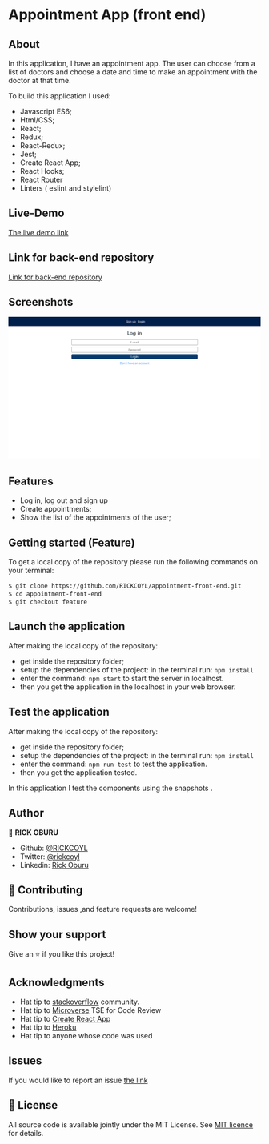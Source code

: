 # Appointment App (front end)


## About

In this application, I have an appointment app. The user can choose from a list of 
doctors and choose a date and time to make an appointment with the doctor at that time.

To build this application I used:

- Javascript ES6;
- Html/CSS;
- React;
- Redux;
- React-Redux;
- Jest;
- Create React App;
- React Hooks;
- React Router
- Linters ( eslint and stylelint)

## Live-Demo

[The live demo link](https://reverent-agnesi-e659b2.netlify.app/)

## Link for back-end repository

[Link for back-end repository](https://github.com/RICKCOYL/appointment-back-end.git)

## Screenshots

![screenshot1](./src/assests/img/img.png)


## Features

- Log in, log out and sign up
- Create appointments;
- Show the list of the appointments of the user;


## Getting started (Feature)

To get a local copy of the repository please run the following commands on your terminal:

```
$ git clone https://github.com/RICKCOYL/appointment-front-end.git
$ cd appointment-front-end
$ git checkout feature

```

## Launch the application

After making the local copy of the repository:
- get inside the repository folder;
- setup the dependencies of the project: in the terminal run: ```npm install```
- enter the command: ```npm start``` to start the server in localhost.
- then you get the application in the localhost in your web browser.

## Test the application

After making the local copy of the repository:
- get inside the repository folder;
- setup the dependencies of the project: in the terminal run: ```npm install```
- enter the command: ```npm run test``` to test the application.
- then you get the application tested.

In this application I test the components using the snapshots .

## Author

👤 **RICK OBURU**

- Github: [@RICKCOYL](https://github.com/RICKCOYL)
- Twitter: [@rickcoyl](https://twitter.com/rickcoyl)
- Linkedin: [Rick Oburu](https://www.linkedin.com/in/rickoburu/)

## 🤝 Contributing

Contributions, issues ,and feature requests are welcome!

## Show your support

Give an ⭐️ if you like this project!

## Acknowledgments

- Hat tip to [stackoverflow](https://stackoverflow.com) community.
- Hat tip to [Microverse](https://www.microverse.org/) TSE for Code Review
- Hat tip to [Create React App](https://github.com/facebook/create-react-app)
- Hat tip to [Heroku](https://www.heroku.com/)
- Hat tip to anyone whose code was used

## Issues
If you would like to report an issue [the link](https://github.com/RICKCOYL/appointment-front-end/issues)

## 📝 License

All source code is available jointly under the MIT License.
See [MIT licence](./LICENSE.md) for details.
